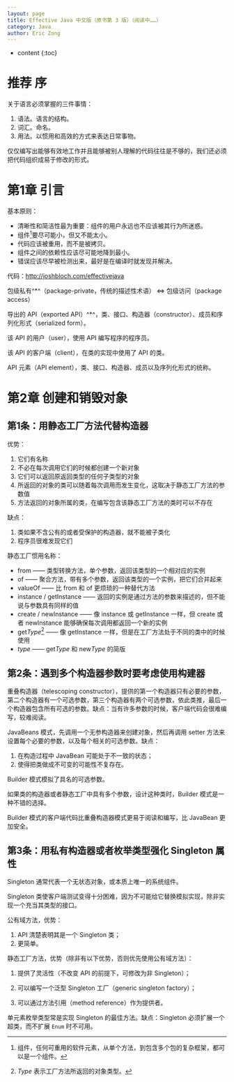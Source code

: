 ```yaml
---
layout: page
title: Effective Java 中文版（原书第 3 版）（阅读中……）
category: Java
author: Eric Zong	
---
```


* content
{:toc}

# 推荐 序

关于语言必须掌握的三件事情：

1. 语法。语言的结构。
2. 词汇。命名。
3. 用法。以惯用和高效的方式来表达日常事物。

仅仅编写出能够有效地工作并且能够被别人理解的代码往往是不够的，我们还必须把代码组织成易于修改的形式。

# 第1章 引言

基本原则：

* 清晰性和简洁性最为重要：组件的用户永远也不应该被其行为所迷惑。
* 组件[^1]要尽可能小，但又不能太小。
* 代码应该被重用，而不是被拷贝。
* 组件之间的依赖性应该尽可能地降到最小。
* 错误应该尽早被检测出来，最好是在编译时就发现并解决。

[^1]: 组件，任何可重用的软件元素，从单个方法，到包含多个包的复杂框架，都可以是一个组件。

代码：http://joshbloch.com/effectivejava

包级私有^*^（package-private，传统的描述性术语） <=> 包级访问（package access）

导出的 API（exported API）^*^，类、接口、构造器（constructor）、成员和序列化形式（serialized form）。

该 API 的用户（user），使用 API 编写程序的程序员。

该 API 的客户端（client），在类的实现中使用了 API 的类。

API 元素（API element），类、接口、构造器、成员以及序列化形式的统称。

# 第2章 创建和销毁对象

## 第1条：用静态工厂方法代替构造器

优势：

1. 它们有名称
2. 不必在每次调用它们的时候都创建一个新对象
3. 它们可以返回原返回类型的任何子类型的对象
4. 所返回的对象的类可以随着每次调用而发生变化，这取决于静态工厂方法的参数值
5. 方法返回的对象所属的类，在编写包含该静态工厂方法的类时可以不存在

缺点：

1. 类如果不含公有的或者受保护的构造器，就不能被子类化
2. 程序员很难发现它们

静态工厂惯用名称：

* from —— 类型转换方法，单个参数，返回该类型的一个相对应的实例
* of —— 聚合方法，带有多个参数，返回该类型的一个实例，把它们合并起来
* valueOf —— 比 from 和 of 更烦琐的一种替代方法
* instance / getInstance —— 返回的实例是通过方法的参数来描述的，但不能说与参数具有同样的值
* create / newInstance —— 像 instance 或 getInstance 一样，但 create 或者 newInstance 能够确保每次调用都返回一个新的实例
* get*Type*[^2] —— 像 getInstance 一样，但是在工厂方法处于不同的类中的时候使用
* *type* —— get*Type* 和 new*Type* 的简版

[^2]: *Type* 表示工厂方法所返回的对象类型。

## 第2条：遇到多个构造器参数时要考虑使用构建器

重叠构造器（telescoping constructor），提供的第一个构造器只有必要的参数，第二个构造器有一个可选参数，第三个构造器有两个可选参数，依此类推，最后一个构造器包含所有可选的参数。缺点：当有许多参数的时候，客户端代码会很难编写，较难阅读。

JavaBeans 模式，先调用一个无参构造器来创建对象，然后再调用 setter 方法来设置每个必要的参数，以及每个相关的可选参数。缺点：

1. 在构造过程中 JavaBean 可能处于不一致的状态；
2. 使得把类做成不可变的可能性不复存在。

Builder 模式模拟了具名的可选参数。

如果类的构造器或者静态工厂中具有多个参数，设计这种类时，Builder 模式是一种不错的选择。

Builder 模式的客户端代码比重叠构造器模式更易于阅读和编写，比 JavaBean 更加安全。

## 第3条：用私有构造器或者枚举类型强化 Singleton 属性

Singleton 通常代表一个无状态对象，或本质上唯一的系统组件。

Singleton 类使客户端测试变得十分困难，因为不可能给它替换模拟实现，除非实现一个充当其类型的接口。

公有域方法，优势：

1. API 清楚表明其是一个 Singleton 类；
2. 更简单。

静态工厂方法，优势（除非有以下优势，否则优先使用公有域方法）：

1. 提供了灵活性（不改变 API 的前提下，可修改为非 Singleton）；

2. 可以编写一个泛型 Singleton 工厂（generic singleton factory）；
3. 可以通过方法引用（method reference）作为提供者。

单元素枚举类型常是实现 Singleton 的最佳方法。缺点：Singleton 必须扩展一个超类，而不扩展 `Enum` 时不可用。